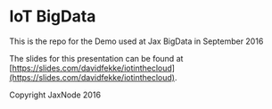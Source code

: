 # IoT BigData

This is the repo for the Demo used at Jax BigData in September 2016

The slides for this presentation can be found at [https://slides.com/davidfekke/iotinthecloud](https://slides.com/davidfekke/iotinthecloud).

Copyright JaxNode 2016